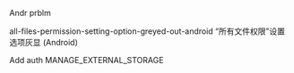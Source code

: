 Andr prblm


all-files-permission-setting-option-greyed-out-android
“所有文件权限”设置选项灰显 (Android)

Add auth  MANAGE_EXTERNAL_STORAGE


<!-- Required to maintain app compatibility. -->
<uses-permission android:name="android.permission.READ_EXTERNAL_STORAGE" />
<uses-permission android:name="android.permission.WRITE_EXTERNAL_STORAGE" />
<uses-permission android:name="android.permission.MANAGE_EXTERNAL_STORAGE" />


